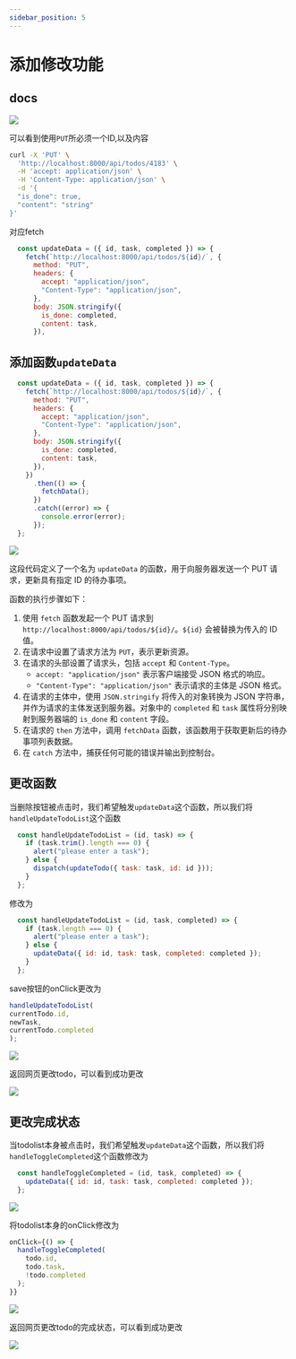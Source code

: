 ```yaml
---
sidebar_position: 5
---
```


# 添加修改功能

## docs

![](img/5_1.png)

可以看到使用`PUT`所必须一个ID,以及内容

```bash
curl -X 'PUT' \
  'http://localhost:8000/api/todos/4183' \
  -H 'accept: application/json' \
  -H 'Content-Type: application/json' \
  -d '{
  "is_done": true,
  "content": "string"
}'
```

对应fetch

```jsx
  const updateData = ({ id, task, completed }) => {
    fetch(`http://localhost:8000/api/todos/${id}/`, {
      method: "PUT",
      headers: {
        accept: "application/json",
        "Content-Type": "application/json",
      },
      body: JSON.stringify({
        is_done: completed,
        content: task,
      }),
```

## 添加函数`updateData`

```jsx
  const updateData = ({ id, task, completed }) => {
    fetch(`http://localhost:8000/api/todos/${id}/`, {
      method: "PUT",
      headers: {
        accept: "application/json",
        "Content-Type": "application/json",
      },
      body: JSON.stringify({
        is_done: completed,
        content: task,
      }),
    })
      .then(() => {
        fetchData();
      })
      .catch((error) => {
        console.error(error);
      });
  };

```
![](img/5_2.png)

这段代码定义了一个名为 `updateData` 的函数，用于向服务器发送一个 PUT 请求，更新具有指定 ID 的待办事项。

函数的执行步骤如下：

1. 使用 `fetch` 函数发起一个 PUT 请求到 `http://localhost:8000/api/todos/${id}/`。`${id}` 会被替换为传入的 ID 值。
2. 在请求中设置了请求方法为 `PUT`，表示更新资源。
3. 在请求的头部设置了请求头，包括 `accept` 和 `Content-Type`。
   - `accept: "application/json"` 表示客户端接受 JSON 格式的响应。
   - `"Content-Type": "application/json"` 表示请求的主体是 JSON 格式。
4. 在请求的主体中，使用 `JSON.stringify` 将传入的对象转换为 JSON 字符串，并作为请求的主体发送到服务器。对象中的 `completed` 和 `task` 属性将分别映射到服务器端的 `is_done` 和 `content` 字段。
5. 在请求的 `then` 方法中，调用 `fetchData` 函数，该函数用于获取更新后的待办事项列表数据。
6. 在 `catch` 方法中，捕获任何可能的错误并输出到控制台。



## 更改函数

当删除按钮被点击时，我们希望触发`updateData`这个函数，所以我们将`handleUpdateTodoList`这个函数

```jsx
  const handleUpdateTodoList = (id, task) => {
    if (task.trim().length === 0) {
      alert("please enter a task");
    } else {
      dispatch(updateTodo({ task: task, id: id }));
    }
  };
```

修改为

```jsx
  const handleUpdateTodoList = (id, task, completed) => {
    if (task.length === 0) {
      alert("please enter a task");
    } else {
      updateData({ id: id, task: task, completed: completed });
    }
  };
```

save按钮的onClick更改为

```jsx
handleUpdateTodoList(
currentTodo.id,
newTask,
currentTodo.completed
);
```

![](img/5_3.png)

返回网页更改todo，可以看到成功更改

![](img/5_4.png)

## 更改完成状态

当todolist本身被点击时，我们希望触发`updateData`这个函数，所以我们将`handleToggleCompleted`这个函数修改为

```jsx
  const handleToggleCompleted = (id, task, completed) => {
    updateData({ id: id, task: task, completed: completed });
  };
```

![](img/5_5.png)

将todolist本身的onClick修改为
```jsx
onClick={() => {
  handleToggleCompleted(
    todo.id,
    todo.task,
    !todo.completed
  );
}}
```

![](img/5_6.png)

返回网页更改todo的完成状态，可以看到成功更改

![](img/5_7.png)